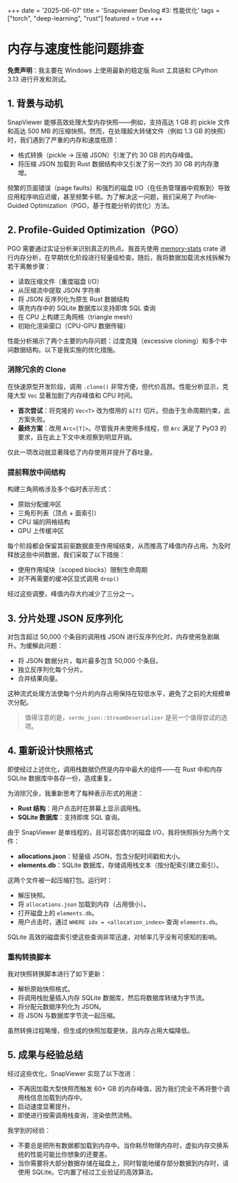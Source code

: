 +++
date = '2025-06-07'
title = 'Snapviewer Devlog #3: 性能优化'
tags = ["torch", "deep-learning", "rust"]
featured = true
+++

# 内存与速度性能问题排查

**免责声明**：我主要在 Windows 上使用最新的稳定版 Rust 工具链和 CPython 3.13 进行开发和测试。

## 1. 背景与动机

SnapViewer 能够高效处理大型内存快照——例如，支持高达 1 GB 的 pickle 文件和高达 500 MB 的压缩快照。然而，在处理超大转储文件（例如 1.3 GB 的快照）时，我们遇到了严重的内存和速度瓶颈：

- 格式转换（pickle → 压缩 JSON）引发了约 30 GB 的内存峰值。
- 将压缩 JSON 加载到 Rust 数据结构中又引发了另一次约 30 GB 的内存激增。

频繁的页面错误（page faults）和强烈的磁盘 I/O（在任务管理器中观察到）导致应用程序响应迟缓，甚至频繁卡顿。为了解决这一问题，我们采用了 Profile-Guided Optimization（PGO，基于性能分析的优化）方法。

## 2. Profile-Guided Optimization（PGO）

PGO 需要通过实证分析来识别真正的热点。我首先使用 [memory-stats](https://crates.io/crates/memory-stats) crate 进行内存分析，在早期优化阶段进行轻量级检查。随后，我将数据加载流水线拆解为若干离散步骤：

- 读取压缩文件（重度磁盘 I/O）
- 从压缩流中提取 JSON 字符串
- 将 JSON 反序列化为原生 Rust 数据结构
- 填充内存中的 SQLite 数据库以支持即席 SQL 查询
- 在 CPU 上构建三角网格（triangle mesh）
- 初始化渲染窗口（CPU-GPU 数据传输）

性能分析揭示了两个主要的内存问题：过度克隆（excessive cloning）和多个中间数据结构。以下是我实施的优化措施。

### 消除冗余的 Clone

在快速原型开发阶段，调用 `.clone()` 非常方便，但代价高昂。性能分析显示，克隆大型 `Vec` 显著加剧了内存峰值和 CPU 时间。

- **首次尝试**：将克隆的 `Vec<T>` 改为借用的 `&[T]` 切片。但由于生命周期约束，此方案失败。
- **最终方案**：改用 `Arc<[T]>`。尽管我并未使用多线程，但 `Arc` 满足了 PyO3 的要求，且在此上下文中未观察到明显开销。

仅此一项改动就显著降低了内存使用并提升了吞吐量。

### 提前释放中间结构

构建三角网格涉及多个临时表示形式：

- 原始分配缓冲区
- 三角形列表（顶点 + 面索引）
- CPU 端的网格结构
- GPU 上传缓冲区

每个阶段都会保留其前驱数据直至作用域结束，从而推高了峰值内存占用。为及时释放这些中间数据，我们采取了以下措施：

- 使用作用域块（scoped blocks）限制生命周期
- 对不再需要的缓冲区显式调用 `drop()`

经过这些调整，峰值内存大约减少了三分之一。

## 3. 分片处理 JSON 反序列化

对包含超过 50,000 个条目的调用栈 JSON 进行反序列化时，内存使用急剧飙升。为缓解此问题：

- 将 JSON 数据分片，每片最多包含 50,000 个条目。
- 独立反序列化每个分片。
- 合并结果向量。

这种流式处理方法使每个分片的内存占用保持在较低水平，避免了之前的大规模单次分配。

> 值得注意的是，`serde_json::StreamDeserializer` 是另一个值得尝试的选项。

## 4. 重新设计快照格式

即使经过上述优化，调用栈数据仍然是内存中最大的组件——在 Rust 中和内存 SQLite 数据库中各存一份，造成重复。

为消除冗余，我重新思考了每种表示形式的用途：

- **Rust 结构**：用户点击时在屏幕上显示调用栈。
- **SQLite 数据库**：支持即席 SQL 查询。

由于 SnapViewer 是单线程的，且可容忍偶尔的磁盘 I/O，我将快照拆分为两个文件：

- **allocations.json**：轻量级 JSON，包含分配时间戳和大小。
- **elements.db**：SQLite 数据库，存储调用栈文本（按分配索引建立索引）。

这两个文件被一起压缩打包。运行时：

- 解压快照。
- 将 `allocations.json` 加载到内存（占用很小）。
- 打开磁盘上的 `elements.db`。
- 用户点击时，通过 `WHERE idx = <allocation_index>` 查询 `elements.db`。

SQLite 高效的磁盘索引使这些查询非常迅速，对帧率几乎没有可感知的影响。

### 重构转换脚本

我对快照转换脚本进行了如下更新：

- 解析原始快照格式。
- 将调用栈批量插入内存 SQLite 数据库，然后将数据库转储为字节流。
- 将分配元数据序列化为 JSON。
- 将 JSON 与数据库字节流一起压缩。

虽然转换过程略慢，但生成的快照加载更快，且内存占用大幅降低。

## 5. 成果与经验总结

经过这些优化，SnapViewer 实现了以下改进：

- 不再因加载大型快照而触发 60+ GB 的内存峰值，因为我们完全不再将整个调用栈信息加载到内存中。
- 启动速度显著提升。
- 即使进行按需调用栈查询，渲染依然流畅。

我学到的经验：

- 不要总是把所有数据都加载到内存中。当你耗尽物理内存时，虚拟内存交换系统的性能可能比你想象的还要差。
- 当你需要将大部分数据存储在磁盘上，同时智能地缓存部分数据到内存时，请使用 SQLite。它内置了经过工业验证的高效算法。